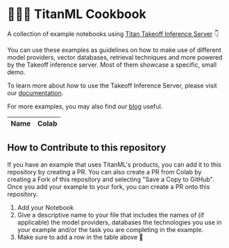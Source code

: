 # 👩🏻‍🍳 TitanML Cookbook
A collection of example notebooks using [Titan Takeoff Inference Server]([https://github.com/deepset-ai/haystack](https://www.titanml.co/takeoff-product)) 👇

You can use these examples as guidelines on how to make use of different model providers, vector databases, retrieval techniques and more powered by the Takeoff inference server. Most of them showcase a specific, small demo.

To learn more about _how_ to use the Takeoff Inference Server, please visit our [documentation](https://docs.titanml.co/docs/).

For more examples, you may also find our [blog](https://docs.titanml.co/blog) useful.

| Name | Colab|
| ---- | ---- |

## How to Contribute to this repository

If you have an example that uses TitanML's products, you can add it to this repository by creating a PR. You can also create a PR from Colab by creating a Fork of this repository and selecting "Save a Copy to GitHub". Once you add your example to your fork, you can create a PR onto this repository. 

1. Add your Notebook
2. Give a descriptive name to your file that includes the names of (if applicable) the model providers, databases the technologies you use in your example and/or the task you are completing in the example.
3. Make sure to add a row in the table above 🎉
